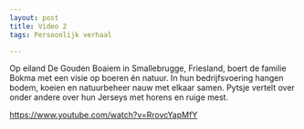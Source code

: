 ```yaml
---
layout: post
title: Video 2
tags: Persoonlijk verhaal

---
```


Op eiland De Gouden Boaiem in Smallebrugge, Friesland, boert de familie Bokma met een visie op boeren én natuur. In hun bedrijfsvoering hangen bodem, koeien en natuurbeheer nauw met elkaar samen. Pytsje vertelt over onder andere over hun Jerseys met horens en ruige mest.

https://www.youtube.com/watch?v=RrovcYapMfY
